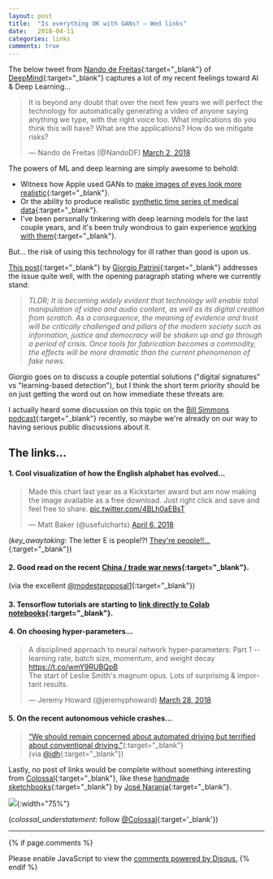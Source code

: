 ```yaml
---
layout: post
title:  "Is everything OK with GANs? — Wed links"
date:   2018-04-11
categories: links
comments: true
---
```


The below tweet from [Nando de Freitas](https://twitter.com/NandoDF/){:target="_blank"} of [DeepMind](https://twitter.com/deepmindai){:target="_blank"} captures a lot of my recent feelings toward AI & Deep Learning...  

<blockquote class="twitter-tweet" data-lang="en"><p lang="en" dir="ltr">It is beyond any doubt that over the next few years we will perfect the technology for automatically generating a video of anyone saying anything we type, with the right voice too. What implications do you think this will have? What are the applications? How do we mitigate risks?</p>&mdash; Nando de Freitas (@NandoDF) <a href="https://twitter.com/NandoDF/status/969574632692047872?ref_src=twsrc%5Etfw">March 2, 2018</a></blockquote>
<script async src="https://platform.twitter.com/widgets.js" charset="utf-8"></script>

The powers of ML and deep learning are simply awesome to behold: 

- Witness how Apple used GANs to [make images of eyes look more realistic](https://machinelearning.apple.com/2017/07/07/GAN.html){:target="_blank"}. 
- Or the ability to produce realistic [synthetic time series of medical data](https://arxiv.org/abs/1706.02633){:target="_blank"}. 
- I've been personally tinkering with deep learning models for the last couple years, and it's been truly wondrous to gain experience [working with them](https://gist.github.com/kcbighuge/c1cc24974f47bef67df416b6daa2d0ab){:target="_blank"}. 

But... the risk of using this technology for ill rather than good is upon us. 

[This post](https://giorgiop.github.io/posts/2018/03/17/AI-and-digital-forgery/){:target="_blank"} by [Giorgio Patrini](https://twitter.com/GiorgioPatrini){:target="_blank"} addresses the issue quite well, with the opening paragraph stating where we currently stand:  

> _TLDR; It is becoming widely evident that technology will enable total manipulation of video and audio content, as well as its digital creation from scratch. As a consequence, the meaning of evidence and trust will be critically challenged and pillars of the modern society such as information, justice and democracy will be shaken up and go through a period of crisis. Once tools for fabrication becomes a commodity, the effects will be more dramatic than the current phenomenon of fake news._

Giorgio goes on to discuss a couple potential solutions ("digital signatures" vs "learning-based detection"), but I think the short term priority should be on just getting the word out on how immediate these threats are. 

I actually heard some discussion on this topic on the [Bill Simmons podcast](https://www.theringer.com/the-bill-simmons-podcast/2018/3/5/17081642/infocalypse-conspiracy-theory-internet-buzzfeed-charlie-warzel){:target="_blank"} recently, so maybe we're already on our way to having serious public discussions about it. 


## The links...

#### 1. Cool visualization of how the English alphabet has evolved...  

<blockquote class="twitter-tweet" data-lang="en"><p lang="en" dir="ltr">Made this chart last year as a Kickstarter award but am now making the image available as a free download. Just right click and save and feel free to share. <a href="https://t.co/4BLh0aEBsT">pic.twitter.com/4BLh0aEBsT</a></p>&mdash; Matt Baker (@usefulcharts) <a href="https://twitter.com/usefulcharts/status/982306942352670722?ref_src=twsrc%5Etfw">April 6, 2018</a></blockquote>
<script async src="https://platform.twitter.com/widgets.js" charset="utf-8"></script>

(_key_awaytaking_: The letter E is people!?! [They're people!!...](https://www.youtube.com/watch?v=6zAFA-hamZ0){:target="_blank"})


#### 2. Good read on the recent [China / trade war news](https://www.wsj.com/articles/the-architect-of-trumps-tough-on-china-policy-1523028038){:target="_blank"}.  
(via the excellent [@modestproposal1](https://twitter.com/modestproposal1){:target="_blank"})


#### 3. Tensorflow tutorials are starting to [link directly to Colab notebooks](https://www.tensorflow.org/get_started/eager){:target="_blank"}.


#### 4. On choosing hyper-parameters...  
<blockquote class="twitter-tweet" data-lang="en"><p lang="en" dir="ltr">A disciplined approach to neural network hyper-parameters: Part 1 -- learning rate, batch size, momentum, and weight decay <a href="https://t.co/wmY9RUBQpB">https://t.co/wmY9RUBQpB</a><br>The start of Leslie Smith&#39;s magnum opus. Lots of surprising &amp; important results.</p>&mdash; Jeremy Howard (@jeremyphoward) <a href="https://twitter.com/jeremyphoward/status/979139949562707970?ref_src=twsrc%5Etfw">March 28, 2018</a></blockquote>
<script async src="https://platform.twitter.com/widgets.js" charset="utf-8"></script>


#### 5. On the recent autonomous vehicle crashes... 

> [“We should remain concerned about automated driving but terrified about conventional driving.”](https://cyberlaw.stanford.edu/blog/2018/03/ubers-fatal-crash){:target="_blank"}  
(via [@jdh](https://twitter.com/jdh){:target="_blank"})

Lastly, no post of links would be complete without something interesting from [Colossal](https://www.thisiscolossal.com/){:target="_blank"}, like these [handmade sketchbooks](https://www.thisiscolossal.com/2018/04/handmade-sketchbooks-by-jose-naranja/){:target="_blank"} by [José Naranja](https://josenaranja.blogspot.com/){:target="_blank"}.  

![](https://www.thisiscolossal.com/wp-content/uploads/2018/04/JoseNaranja_09.jpg){:width="75%"}

(_colossal_understatement_: follow [@Colossal](https://twitter.com/Colossal){:target='_blank'})

---

{% if page.comments %}
<div id="disqus_thread"></div>
<script>

/**
*  RECOMMENDED CONFIGURATION VARIABLES: EDIT AND UNCOMMENT THE SECTION BELOW TO INSERT DYNAMIC VALUES FROM YOUR PLATFORM OR CMS.
*  LEARN WHY DEFINING THESE VARIABLES IS IMPORTANT: https://disqus.com/admin/universalcode/#configuration-variables*/
/*
var disqus_config = function () {
this.page.url = PAGE_URL;  // Replace PAGE_URL with your page's canonical URL variable
this.page.identifier = PAGE_IDENTIFIER; // Replace PAGE_IDENTIFIER with your page's unique identifier variable
};
*/
(function() { // DON'T EDIT BELOW THIS LINE
var d = document, s = d.createElement('script');
s.src = 'https://kcbighuge.disqus.com/embed.js';
s.setAttribute('data-timestamp', +new Date());
(d.head || d.body).appendChild(s);
})();
</script>
<noscript>Please enable JavaScript to view the <a href="https://disqus.com/?ref_noscript">comments powered by Disqus.</a></noscript>
{% endif %}
